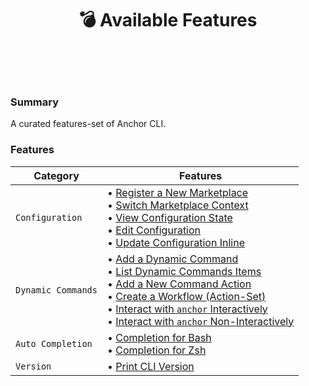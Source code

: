 <h1 id="available-features" align="center">💣 Available Features<br><br></h1>

<br>

<h3>Summary</h3>

A curated features-set of Anchor CLI.<br/>

### Features

| Category | Features |
| --- | --- |
| `Configuration` |• [Register a New Marketplace](create-anchorfiles.md#register)<br>• [Switch Marketplace Context](configuration.md#use-context)<br>• [View Configuration State](configuration.md#view-config)<br>• [Edit Configuration](configuration.md#edit-config)<br>• [Update Configuration Inline](configuration.md#set-context-entry)<br> |
| `Dynamic Commands` |• [Add a Dynamic Command](dynamic-command.md#add-command)<br>• [List Dynamic Commands Items](dynamic-command.md#status)<br>• [Add a New Command Action](dynamic-command.md#add-action)<br>• [Create a Workflow (Action-Set)](dynamic-command.md#add-workflow)<br>• [Interact with `anchor` Interactively](dynamic-command.md#select)<br>• [Interact with `anchor` Non-Interactively](dynamic-command.md#run)<br> |
| `Auto Completion` |• [Completion for Bash](completion.md#bash)<br>• [Completion for Zsh](completion.md#zsh)<br>|
| `Version` |• [Print CLI Version](version.md#version)<br>|